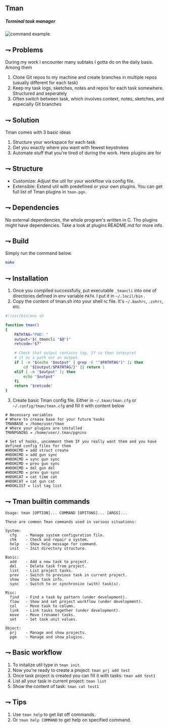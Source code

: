 ## Tman
##### Terminal task manager

![command example](docs/tman.gif)


## ⇁  Problems
During my work I encounter many subtaks I gotta do on the daily basis.
Among them
1. Clone Git repos to my machine and create branches in multiple repos (usually different for each task)
2. Keep my task logs, sketches, notes and repos for each task somewhere. Structured and seperately
3. Often switch between task, which involves context, notes, sketches, and especially Git branches

## ⇁  Solution
Tman comes with 3 basic ideas
1. Structure your workspace for each task
2. Get you exactly where you want with fewest keystrokes
3. Automate stuff that you're tired of during the work. Here plugins are for

## ⇁  Structure
- Customize: Adjust the util for your workflow via config file.
- Extensible: Extend util with predefined or your own plugins.  You can get full list of Tman plugins in `tman-pgn`.

## ⇁  Dependencies
No external dependencies, the whole program's written in C. Tho plugins might have dependencies. Take a look at plugins README.md for more info.

## ⇁  Build
Simply run the command below.
```bash
make
```

## ⇁  Installation
1. Once you compiled successfully, put executable `_tmancli` into one of directories defined in env variable `PATH`. I put it in `~/.locil/bin` .
2. Copy the content of tman.sh into your shell rc file. It's `~/.bashrc`, `.zshrc`, etc.

```bash
#!/usr/bin/env sh

function tman()
{
    PATHTAG="PWD: "
    output="$(_tmancli "$@")"
    retcode="$?"

    # Check that output contains tag. If so then interpret
    # it as a path not an output.
    if [ -n "$(echo "$output" | grep -E "^$PATHTAG")" ]; then
        cd "${output/$PATHTAG/}" || return 1
    elif [ -n "$output" ]; then
        echo "$output"
    fi
    return "$retcode"
}
```
3. Create basic Tman config file. Either in `~/.tman/tman.cfg` or `~/.config/tman/tman.cfg` and fill it with content below

```
# Necessary variables
# Where to crease base for your future tasks
TMANBASE = /home/user/tman
# Where your plugins are installed
TMANPGNINS = /home/user/.tman/pgnins

# Set of hooks, uncomment them IF you really want them and you have defined config files for them
#HOOKCMD = add struct create
#HOOKCMD = add gun sync
#HOOKCMD = sync gun sync
#HOOKCMD = prev gun sync
#HOOKCMD = del gun del
#HOOKCMD = prev gun sync
#HOOKCAT = cat time cat
#HOOKCAT = cat gun cat
#HOOKLIST = list tag list
```

## ⇁  Tman builtin commands
```
Usage: tman [OPTION]... COMMAND [OPITONS]... [ARGS]...

These are common Tman commands used in various situations:

System:
  cfg    - Manage system configuration file.
  chk    - Check and repair a system.
  help   - Show help message for command.
  init   - Init directory structure.

Basic:
  add    - Add a new task to project.
  del    - Delete task from project.
  list   - List project tasks.
  prev   - Switch to previous task in current project.
  show   - Show task info.
  sync   - Switch to or synchronize (with) task(s).

Misc:
  find   - Find a task by pattern (under development).
  flow   - Show and set project workflow (under development).
  col    - Move task to column.
  link   - Link tasks together (under development).
  move   - Move (rename) tasks.
  set    - Set task unit values.

Object:
  prj    - Manage and show projects.
  pgm    - Manage and show plugins.
```

## ⇁  Basic workflow
1. To initalize util type in `tman init`.
2. Now you're ready to create a project: `tman prj add test`
3. Once task project is created you can fill it with tasks: `tman add test1`
4. List all your task in current project: `tman list`
5. Show the content of task: `tman cat test1`


## ⇁  Tips
1. Use `tman help` to get list off commands.
2. Or `tman help COMMAND` to get help on specified command.
